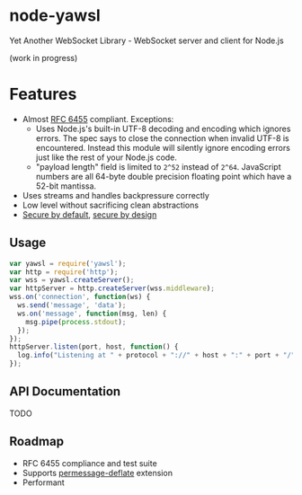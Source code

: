 # node-yawsl

Yet Another WebSocket Library - WebSocket server and client for Node.js

(work in progress)

# Features

 * Almost [RFC 6455](https://tools.ietf.org/html/rfc6455) compliant. Exceptions:
   - Uses Node.js's built-in UTF-8 decoding and encoding which ignores errors.
     The spec says to close the connection when invalid UTF-8 is encountered.
     Instead this module will silently ignore encoding errors just like the
     rest of your Node.js code.
   - "payload length" field is limited to `2^52` instead of `2^64`. JavaScript
     numbers are all 64-byte double precision floating point which have a 52-bit
     mantissa.
 * Uses streams and handles backpressure correctly
 * Low level without sacrificing clean abstractions
 * [Secure by default](https://en.wikipedia.org/wiki/Secure_by_default),
   [secure by design](https://en.wikipedia.org/wiki/Secure_by_design)

## Usage

```js
var yawsl = require('yawsl');
var http = require('http');
var wss = yawsl.createServer();
var httpServer = http.createServer(wss.middleware);
wss.on('connection', function(ws) {
  ws.send('message', 'data');
  ws.on('message', function(msg, len) {
    msg.pipe(process.stdout);
  });
});
httpServer.listen(port, host, function() {
  log.info("Listening at " + protocol + "://" + host + ":" + port + "/");
});
```

## API Documentation

TODO

## Roadmap

 * RFC 6455 compliance and test suite
 * Supports
   [permessage-deflate](http://tools.ietf.org/html/draft-ietf-hybi-permessage-compression-19)
   extension
 * Performant
